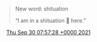 > New word: shituation  
>   
> “I am in a shituation 💩 here\.”

<img src="../../media/tweet.ico" width="12" /> [Thu Sep 30 07:57:28 +0000 2021](https://twitter.com/DromerDenker/status/1443485131013042183)